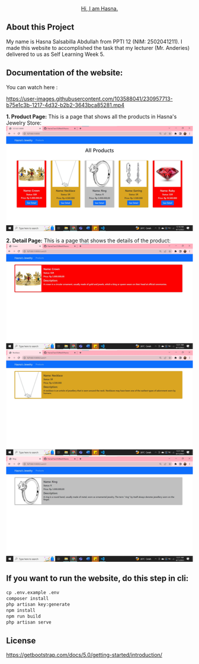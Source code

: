 <p align="center"><a href="https://github.com/HasnaChan/SLWeek5Hasna" target="_blank">Hi, I am Hasna.</a></p>

## About this Project
My name is Hasna Salsabilla Abdullah from PPTI 12 (NIM: 2502041211). I made this website to accomplished the task that my lecturer (Mr. Anderies) delivered to us as Self Learning Week 5.


## Documentation of the website:


You can watch here : 






https://user-images.githubusercontent.com/103588041/230957713-b75e1c3b-1217-4d32-b2b2-3643bca85281.mp4




**1. Product Page:**
This is a page that shows all the products in Hasna's Jewelry Store:
![1. Product Page](https://github.com/HasnaChan/SLWeek5Hasna/blob/master/dokumentasi/product.jpg)


**2. Detail Page:**
This is a page that shows the details of the product:
![2. Detail Page](https://github.com/HasnaChan/SLWeek5Hasna/blob/master/dokumentasi/details.jpg)
![2.1 Detail Page](https://github.com/HasnaChan/SLWeek5Hasna/blob/master/dokumentasi/product2.jpg)
![2.2 Detail Page](https://github.com/HasnaChan/SLWeek5Hasna/blob/master/dokumentasi/product3.jpg)


## If you want to run the website, do this step in cli:

```
cp .env.example .env
composer install
php artisan key:generate
npm install
npm run build
php artisan serve
```
   
## License
https://getbootstrap.com/docs/5.0/getting-started/introduction/
